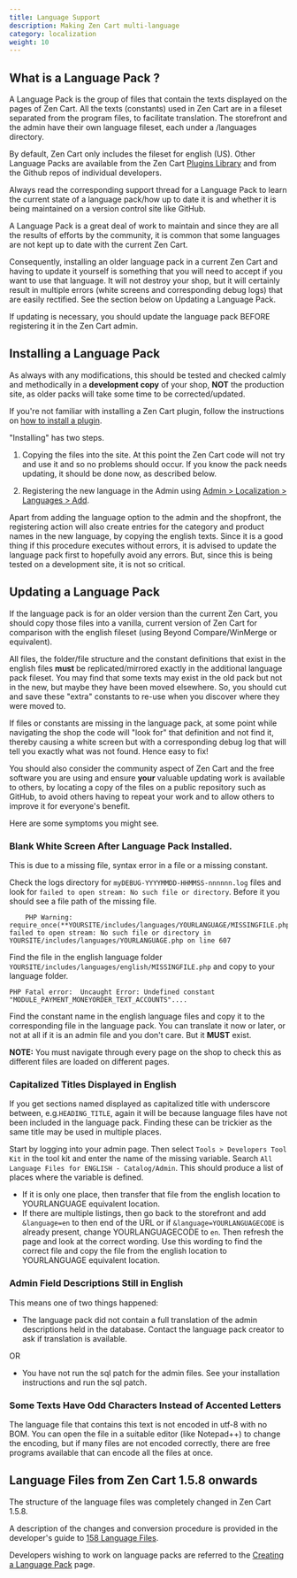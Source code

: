 ```yaml
---
title: Language Support 
description: Making Zen Cart multi-language 
category: localization
weight: 10
---
```


## What is a Language Pack ? 

A Language Pack is the group of files that contain the texts displayed on the pages of Zen Cart.  All the texts (constants) used in Zen Cart are in a fileset separated from the program files, to facilitate translation. The storefront and the admin have their own language fileset, each under a /languages directory.

By default, Zen Cart only includes the fileset for english (US). Other Language Packs are available from the Zen Cart [Plugins Library](https://www.zen-cart.com/downloads.php?do=cat&id=6) and from the Github repos of individual developers. 

Always read the corresponding support thread for a Language Pack to learn the current state of a language pack/how up to date it is and whether it is being maintained on a version control site like GitHub.

A Language Pack is a great deal of work to maintain and since they are all the results of efforts by the community, it is common that some languages are not kept up to date with the current Zen Cart.

Consequently, installing an older language pack in a current Zen Cart and having to update it yourself is something that you will need to accept if you want to use that language. It will not destroy your shop, but it will certainly result in multiple errors (white screens and corresponding debug logs) that are easily rectified. See the section below on Updating a Language Pack.

If updating is necessary, you should update the language pack BEFORE registering it in the Zen Cart admin.

## Installing a Language Pack

As always with any modifications, this should be tested and checked calmly and methodically in a **development copy** of your shop, **NOT** the production site, as older packs will take some time to be corrected/updated. 

If you're not familiar with installing a Zen Cart plugin, follow the instructions on 
[how to install a plugin](/user/plugins/how_to_install_a_plugin/). 

"Installing" has two steps.
1. Copying the files into the site. At this point the Zen Cart code will not try and use it and so no problems should occur.
If you know the pack needs updating, it should be done now, as described below.

2. Registering the new language in the Admin using 
[Admin > Localization > Languages > Add](/user/admin_pages/localization/languages/). 

Apart from adding the language option to the admin and the shopfront, the registering action will also create entries for the category and product names in the new language, by copying the english texts.
Since it is a good thing if this procedure executes without errors, it is advised to update the language pack first to hopefully avoid any errors. But, since this is being tested on a development site, it is not so critical.

## Updating a Language Pack

If the language pack is for an older version than the current Zen Cart, you should copy those files into a vanilla, current version of Zen Cart for comparison with the english fileset (using Beyond Compare/WinMerge or equivalent).

All files, the folder/file structure and the constant definitions that exist in the english files **must** be replicated/mirrored exactly in the additional language pack fileset. You may find that some texts may exist in the old pack but not in the new, but maybe they have been moved elsewhere. So, you should cut and save these "extra" constants to re-use when you discover where they were moved to.

If files or constants are missing in the language pack, at some point while navigating the shop the code will "look for" that definition and not find it, thereby causing a white screen but with a corresponding debug log that will tell you exactly what was not found. Hence easy to fix!

You should also consider the community aspect of Zen Cart and the free software you are using and ensure **your** valuable updating work is available to others, by locating a copy of the files on a public repository such as GitHub, to avoid others having to repeat your work and to allow others to improve it for everyone's benefit.

Here are some symptoms you might see.

### Blank White Screen After Language Pack Installed.

This is due to a missing file, syntax error in a file or a missing constant.

Check the logs directory for `myDEBUG-YYYYMMDD-HHMMSS-nnnnnn.log` files and look for `failed to open stream: No such file or directory`. Before it you should see a file path of the missing file. 
    
```
    PHP Warning: require_once(**YOURSITE/includes/languages/YOURLANGUAGE/MISSINGFILE.php**): failed to open stream: No such file or directory in YOURSITE/includes/languages/YOURLANGUAGE.php on line 607
``` 
    
Find the file in the english language folder `YOURSITE/includes/languages/english/MISSINGFILE.php` and copy to your language folder.

```
PHP Fatal error:  Uncaught Error: Undefined constant "MODULE_PAYMENT_MONEYORDER_TEXT_ACCOUNTS".... 
``` 
    
Find the constant name in the english language files and copy it to the corresponding file in the language pack. You can translate it now or later, or not at all if it is an admin file and you don't care. But it **MUST** exist.

**NOTE:** You must navigate through every page on the shop to check this as different files are loaded on different pages.

### Capitalized Titles Displayed in English

If you get sections named displayed as capitalized title with underscore between, e.g.`HEADING_TITLE`, again it will be because language files have not been included in the language pack. Finding these can be trickier as the same title may be used in multiple places. 

Start by logging into your admin page. Then select `Tools > Developers Tool Kit` in the tool kit and enter the name of the missing variable.  Search `All Language Files for ENGLISH - Catalog/Admin`. This should produce a list of places where the variable is defined.
 
- If it is only one place, then transfer that file from the english location to YOURLANGUAGE equivalent location.
- If there are multiple listings, then go back to the storefront and add `&language=en` to then end of the URL or if `&language=YOURLANGUAGECODE` is already present, change YOURLANGUAGECODE to `en`.  Then refresh the page and look at the correct wording. Use this wording to find the correct file and copy the file from the english location to YOURLANGUAGE equivalent location.

### Admin Field Descriptions Still in English

This means one of two things happened: 

- The language pack did not contain a full translation of the admin descriptions held in the database.  Contact the language pack creator to ask if translation is available.

OR

- You have not run the sql patch for the admin files.  See your installation instructions and run the sql patch.

### Some Texts Have Odd Characters Instead of Accented Letters

The language file that contains this text is not encoded in utf-8 with no BOM. You can open the file in a suitable editor (like Notepad++) to change the encoding, but if many files are not encoded correctly, there are free programs available that can encode all the files at once.

## Language Files from Zen Cart 1.5.8 onwards

The structure of the language files was completely changed in Zen Cart 1.5.8.

A description of the changes and conversion procedure is provided in the developer's guide to [158 Language Files](/dev/code/158_language_files/).

Developers wishing to work on language packs are referred to the [Creating a Language Pack](/dev/languages/creating_a_language_pack/) page.

